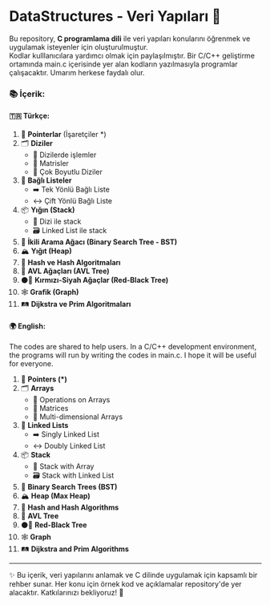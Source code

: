 # DataStructures - Veri Yapıları 🚀  
Bu repository, **C programlama dili** ile veri yapıları konularını öğrenmek ve uygulamak isteyenler için oluşturulmuştur.  
Kodlar kulllanıcılara yardımcı olmak için paylaşılmıştır.
Bir C/C++ geliştirme ortamında main.c içerisinde yer alan kodların yazılmasıyla programlar çalışacaktır.
Umarım herkese faydalı olur.

### 📚 İçerik:  
#### 🇹🇷 Türkçe:  
1. 🧭 **Pointerlar** (İşaretçiler \*)  
2. 🗂️ **Diziler**  
   - 📌 Dizilerde işlemler  
   - 📐 Matrisler  
   - 🔢 Çok Boyutlu Diziler  
3. 🔗 **Bağlı Listeler**  
   - ➡️ Tek Yönlü Bağlı Liste  
   - ↔️ Çift Yönlü Bağlı Liste  
4. 📦 **Yığın (Stack)**  
   - 📁 Dizi ile stack  
   - 🗃️ Linked List ile stack  
5. 🌳 **İkili Arama Ağacı (Binary Search Tree - BST)**  
6. 🏔️ **Yığıt (Heap)**  
7. 🔑 **Hash ve Hash Algoritmaları**  
8. 🌲 **AVL Ağaçları (AVL Tree)**  
9. ⚫🔴 **Kırmızı-Siyah Ağaçlar (Red-Black Tree)**  
10. 🕸️ **Grafik (Graph)**  
11. 🛤️ **Dijkstra ve Prim Algoritmaları**  

#### 🌍 English:  
The codes are shared to help users.
In a C/C++ development environment, the programs will run by writing the codes in main.c.
I hope it will be useful for everyone.
1. 🧭 **Pointers (\*)**  
2. 🗂️ **Arrays**  
   - 📌 Operations on Arrays  
   - 📐 Matrices  
   - 🔢 Multi-dimensional Arrays  
3. 🔗 **Linked Lists**  
   - ➡️ Singly Linked List  
   - ↔️ Doubly Linked List  
4. 📦 **Stack**  
   - 📁 Stack with Array  
   - 🗃️ Stack with Linked List  
5. 🌳 **Binary Search Trees (BST)**  
6. 🏔️ **Heap (Max Heap)**  
7. 🔑 **Hash and Hash Algorithms**  
8. 🌲 **AVL Tree**  
9. ⚫🔴 **Red-Black Tree**  
10. 🕸️ **Graph**  
11. 🛤️ **Dijkstra and Prim Algorithms**  

---

✨ Bu içerik, veri yapılarını anlamak ve C dilinde uygulamak için kapsamlı bir rehber sunar. Her konu için örnek kod ve açıklamalar repository'de yer alacaktır. Katkılarınızı bekliyoruz! 🌟  
